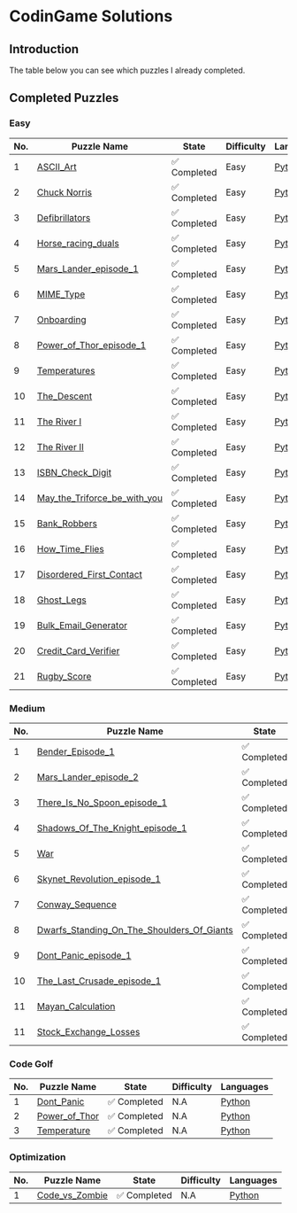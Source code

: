 # CodinGame Solutions


## Introduction
The table below you can see which puzzles I already completed.

## Completed Puzzles

### Easy
| No. | Puzzle Name                                                                                                                       | State                        | Difficulty | Languages                                                                                                                                                                                                                                                                                                                                                                                                  |
|-----|-----------------------------------------------------------------------------------------------------------------------------------|------------------------------|------------|------------------------------------------------------------------------------------------------------------------------------------------------------------------------------------------------------------------------------------------------------------------------------------------------------------------------------------------------------------------------------------------------------------|
| 1   | [ASCII_Art](https://www.codingame.com/ide/puzzle/ascii-art)                                                                       | :white_check_mark: Completed | Easy       | [Python](https://github.com/aethersg/codingame-puzzle/blob/master/Python3/easy/ASCII_Art.py)                    |
| 2   | [Chuck Norris](https://www.codingame.com/ide/puzzle/chuck-norris)                                                                 | :white_check_mark: Completed | Easy       | [Python](https://github.com/aethersg/codingame-puzzle/blob/master/Python3/easy/Chuck_Norris.py)                 |
| 3   | [Defibrillators](https://www.codingame.com/ide/puzzle/defibrillators)                                                             | :white_check_mark: Completed | Easy       | [Python](https://github.com/aethersg/codingame-puzzle/blob/master/Python3/easy/Defibrillators.py)               |
| 4   | [Horse_racing_duals](https://www.codingame.com/ide/puzzle/horse-racing-duals)                                                     | :white_check_mark: Completed | Easy       | [Python](https://github.com/aethersg/codingame-puzzle/blob/master/Python3/easy/Horse_racing_Duals.py)           |
| 5   | [Mars_Lander_episode_1](https://www.codingame.com/ide/puzzle/mars-lander-episode-1)                                               | :white_check_mark: Completed | Easy       | [Python](https://github.com/aethersg/codingame-puzzle/blob/master/Python3/easy/Mars_Lander_episode_1.py)        |
| 6   | [MIME_Type](https://www.codingame.com/ide/puzzle/mime-type)                                                                       | :white_check_mark: Completed | Easy       | [Python](https://github.com/aethersg/codingame-puzzle/blob/master/Python3/easy/MIMIE_Type.py)                   |
| 7   | [Onboarding](https://www.codingame.com/ide/puzzle/onboarding)                                                                     | :white_check_mark: Completed | Easy       | [Python](https://github.com/aethersg/codingame-puzzle/blob/master/Python3/easy/Onboarding.py)                    |
| 8   | [Power_of_Thor_episode_1](https://www.codingame.com/ide/puzzle/power-of-thor-episode-1)                                           | :white_check_mark: Completed | Easy       | [Python](https://github.com/aethersg/codingame-puzzle/blob/master/Python3/easy/Power_of_Thor.py)       |
| 9   | [Temperatures](https://www.codingame.com/ide/puzzle/temperatures)                                                                 | :white_check_mark: Completed | Easy       | [Python](https://github.com/aethersg/codingame-puzzle/blob/master/Python3/easy/Temperatures.py)       |
| 10  | [The_Descent](https://www.codingame.com/ide/puzzle/the-descent)                                                                   | :white_check_mark: Completed | Easy       | [Python](https://github.com/aethersg/codingame-puzzle/blob/master/Python3/easy/The_Descent.py)       |
| 11  | [The River I](https://www.codingame.com/ide/puzzle/the-river-i-)                                                                  | :white_check_mark: Completed | Easy       | [Python](https://github.com/aethersg/codingame-puzzle/blob/master/Python3/easy/The_River_1.py)       |
| 12  | [The River II](https://www.codingame.com/ide/puzzle/the-river-ii-)                                                                | :white_check_mark: Completed | Easy       | [Python](https://github.com/aethersg/codingame-puzzle/blob/master/Python3/easy/The_River_2.py)       |
| 13  | [ISBN_Check_Digit](https://www.codingame.com/ide/puzzle/isbn-check-digit)                                                         | :white_check_mark: Completed | Easy       | [Python](https://github.com/aethersg/codingame-puzzle/blob/master/Python3/easy/ISBN_Check_Digit.py)       |
| 14  | [May_the_Triforce_be_with_you](https://www.codingame.com/ide/puzzle/may-the-triforce-be-with-you)                                 | :white_check_mark: Completed | Easy       | [Python](https://github.com/aethersg/codingame-puzzle/blob/master/Python3/easy/May_the_Triforce_be_with_you.py)       |
| 15  | [Bank_Robbers](https://www.codingame.com/ide/puzzle/bank-robbers)                                                                 | :white_check_mark: Completed | Easy       | [Python](https://github.com/aethersg/codingame-puzzle/blob/master/Python3/easy/Bank_Robbers.py)       |
| 16  | [How_Time_Flies](https://www.codingame.com/ide/puzzle/how-time-flies)                                                             | :white_check_mark: Completed | Easy       | [Python](https://github.com/aethersg/codingame-puzzle/blob/master/Python3/easy/How_Time_Flies.py)       |
| 17  | [Disordered_First_Contact](https://www.codingame.com/ide/puzzle/disordered-first-contact)                                         | :white_check_mark: Completed | Easy       | [Python](https://github.com/aethersg/codingame-puzzle/blob/master/Python3/easy/Disordered_First_Contact.py)       |
| 18  | [Ghost_Legs](https://www.codingame.com/ide/puzzle/ghost-legs)                                                                     | :white_check_mark: Completed | Easy       | [Python](https://github.com/aethersg/codingame-puzzle/blob/master/Python3/easy/Ghost_Legs.py)       |
| 19  | [Bulk_Email_Generator](https://www.codingame.com/ide/puzzle/bulk-email-generator)                                                 | :white_check_mark: Completed | Easy       | [Python](https://github.com/aethersg/codingame-puzzle/blob/master/Python3/easy/Bulk_Email_Generator.py)       |
| 20  | [Credit_Card_Verifier](https://www.codingame.com/ide/puzzle/credit-card-verifier-luhns-algorithm)                                 | :white_check_mark: Completed | Easy       | [Python](https://github.com/aethersg/codingame-puzzle/blob/master/Python3/easy/Credit_Card_Verifier.py)       |
| 21  | [Rugby_Score](https://www.codingame.com/ide/puzzle/rugby-score)                                                                   | :white_check_mark: Completed | Easy       | [Python](https://github.com/aethersg/codingame-puzzle/blob/master/Python3/easy/Rugby_Score.py)       |


### Medium
| No. | Puzzle Name                                                                                                                       | State                        | Difficulty | Languages                                                                                                                                                                                                                                                                                                                                                                                                  |
|-----|-----------------------------------------------------------------------------------------------------------------------------------|------------------------------|------------|------------------------------------------------------------------------------------------------------------------------------------------------------------------------------------------------------------------------------------------------------------------------------------------------------------------------------------------------------------------------------------------------------------|
| 1   | [Bender_Episode_1](https://www.codingame.com/ide/puzzle/bender-episode-1)                                                                       | :white_check_mark: Completed | Medium       | [Python](https://github.com/aethersg/codingame-puzzle/blob/master/Python3/medium/Bender_episode_1.py)                                                                                  |
| 2   | [Mars_Lander_episode_2](https://www.codingame.com/ide/puzzle/mars-lander-episode-2)                                                             | :white_check_mark: Completed | Medium       | [Python](https://github.com/aethersg/codingame-puzzle/blob/master/Python3/medium/Mars_Lander_episode_2.py)                                |
| 3   | [There_Is_No_Spoon_episode_1](https://www.codingame.com/ide/puzzle/there-is-no-spoon-episode-1)                                                             | :white_check_mark: Completed | Medium       | [Python](https://github.com/aethersg/codingame-puzzle/blob/master/Python3/medium/There_Is_No_Spoon_episode_1.py)                                |
| 4   | [Shadows_Of_The_Knight_episode_1](https://www.codingame.com/ide/puzzle/shadows-of-the-knight-episode-1)                                                             | :white_check_mark: Completed | Medium       | [Python](https://github.com/aethersg/codingame-puzzle/blob/master/Python3/medium/Shadows_Of_The_Knight_episode_1.py)                                |
| 5   | [War](https://www.codingame.com/ide/puzzle/winamax-battle)                                                             | :white_check_mark: Completed | Medium       | [Python](https://github.com/aethersg/codingame-puzzle/blob/master/Python3/medium/War.py)                                |
| 6   | [Skynet_Revolution_episode_1](https://www.codingame.com/ide/puzzle/skynet-revolution-episode-1)                                                             | :white_check_mark: Completed | Medium       | [Python](https://github.com/aethersg/codingame-puzzle/blob/master/Python3/medium/Skynet_Revolution_episode_1.py)                                |
| 7   | [Conway_Sequence](https://www.codingame.com/ide/puzzle/conway-sequence)                                                             | :white_check_mark: Completed | Medium       | [Python](https://github.com/aethersg/codingame-puzzle/blob/master/Python3/medium/Conway_Sequence.py)                                |
| 8   | [Dwarfs_Standing_On_The_Shoulders_Of_Giants](https://www.codingame.com/ide/puzzle/dwarfs-standing-on-the-shoulders-of-giants)                                                             | :white_check_mark: Completed | Medium       | [Python](https://github.com/aethersg/codingame-puzzle/blob/master/Python3/medium/Dwarfs_Standing_On_The_Shoulders_Of_Giants.py)                                |
| 9   | [Dont_Panic_episode_1](https://www.codingame.com/ide/puzzle/don't-panic-episode-1)                                                             | :white_check_mark: Completed | Medium       | [Python](https://github.com/aethersg/codingame-puzzle/blob/master/Python3/medium/Dont_Panic_episode_1.py)                                |
| 10  | [The_Last_Crusade_episode_1](https://www.codingame.com/ide/puzzle/the-last-crusade-episode-1)                                                             | :white_check_mark: Completed | Medium       | [Python](https://github.com/aethersg/codingame-puzzle/blob/master/Python3/medium/The_Last_Crusade_episode_1.py)                                |
| 11  | [Mayan_Calculation](https://www.codingame.com/ide/puzzle/mayan-calculation)                                                             | :white_check_mark: Completed | Medium       | [Python](https://github.com/aethersg/codingame-puzzle/blob/master/Python3/medium/Mayan_Calculation.py)                                |
| 11  | [Stock_Exchange_Losses](https://www.codingame.com/ide/puzzle/stock-exchange-losses)                                                             | :white_check_mark: Completed | Medium       | [Python](https://github.com/aethersg/codingame-puzzle/blob/master/Python3/medium/Stock_Exchange_Losses.py)                                |




### Code Golf
| No. | Puzzle Name                                                                                                                       | State                        | Difficulty | Languages                                                                                                                                                                                                                                                                                                                                                                                                  |
|-----|-----------------------------------------------------------------------------------------------------------------------------------|------------------------------|------------|------------------------------------------------------------------------------------------------------------------------------------------------------------------------------------------------------------------------------------------------------------------------------------------------------------------------------------------------------------------------------------------------------------|
| 1   | [Dont_Panic](https://www.codingame.com/multiplayer/codegolf/don't-panic)                                                          | :white_check_mark: Completed | N.A       | [Python](https://github.com/aethersg/codingame-puzzle/blob/master/Python3/code-golf/Dont_Panic.py)                                                                                  |
| 2   | [Power_of_Thor](https://www.codingame.com/multiplayer/codegolf/power-of-thor)                                                     | :white_check_mark: Completed | N.A       | [Python](https://github.com/aethersg/codingame-puzzle/blob/master/Python3/code-golf/Power_of_thor.py)                                                                                  |
| 3   | [Temperature](https://www.codingame.com/multiplayer/codegolf/temperature-code-golf)                                               | :white_check_mark: Completed | N.A       | [Python](https://github.com/aethersg/codingame-puzzle/blob/master/Python3/code-golf/Temperatures.py)                                                                                  |

### Optimization
| No. | Puzzle Name                                                                                                                       | State                        | Difficulty | Languages                                                                                                                                                                                                                                                                                                                                                                                                  |
|-----|-----------------------------------------------------------------------------------------------------------------------------------|------------------------------|------------|------------------------------------------------------------------------------------------------------------------------------------------------------------------------------------------------------------------------------------------------------------------------------------------------------------------------------------------------------------------------------------------------------------|
| 1   | [Code_vs_Zombie](https://www.codingame.com/ide/puzzle/code-vs-zombies)                                                             | :white_check_mark: Completed | N.A       | [Python](https://github.com/aethersg/codingame-puzzle/blob/master/Python3/optimization/Code_vs_Zombie.py)                                                                                  |




<!--
### Medium
| No. | Puzzle Name                                                                                                                       | State                        | Difficulty | Languages                                                                                                                                                                                                                                                                                                                                                                                                  |
|-----|-----------------------------------------------------------------------------------------------------------------------------------|------------------------------|------------|------------------------------------------------------------------------------------------------------------------------------------------------------------------------------------------------------------------------------------------------------------------------------------------------------------------------------------------------------------------------------------------------------------|
| 1   | []()                                                                       | :white_check_mark: Completed | Easy       | [Python]()                                                                                  |
| 2   | []()                                                          | :x: Not Completed            | Medium     |                                                                                                                                                                                                                                                                                                                                                                                                            |

### Hard
| No. | Puzzle Name                                                                                                                       | State                        | Difficulty | Languages                                                                                                                                                                                                                                                                                                                                                                                                  |
|-----|-----------------------------------------------------------------------------------------------------------------------------------|------------------------------|------------|------------------------------------------------------------------------------------------------------------------------------------------------------------------------------------------------------------------------------------------------------------------------------------------------------------------------------------------------------------------------------------------------------------|
| 1   | []()                                                                       | :white_check_mark: Completed | Easy       | [Python]()                                                                                  |
| 2   | []()                                                          | :x: Not Completed            | Medium     |                                                                                                                                                                                                                                                                                                                                                                                                            |

-->
